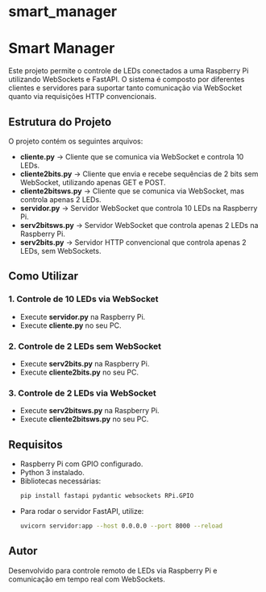 # smart_manager
# Smart Manager

Este projeto permite o controle de LEDs conectados a uma Raspberry Pi utilizando WebSockets e FastAPI. O sistema é composto por diferentes clientes e servidores para suportar tanto comunicação via WebSocket quanto via requisições HTTP convencionais.

## Estrutura do Projeto

O projeto contém os seguintes arquivos:

- **cliente.py** → Cliente que se comunica via WebSocket e controla 10 LEDs.
- **cliente2bits.py** → Cliente que envia e recebe sequências de 2 bits sem WebSocket, utilizando apenas GET e POST.
- **cliente2bitsws.py** → Cliente que se comunica via WebSocket, mas controla apenas 2 LEDs.
- **servidor.py** → Servidor WebSocket que controla 10 LEDs na Raspberry Pi.
- **serv2bitsws.py** → Servidor WebSocket que controla apenas 2 LEDs na Raspberry Pi.
- **serv2bits.py** → Servidor HTTP convencional que controla apenas 2 LEDs, sem WebSockets.

## Como Utilizar

### 1. Controle de 10 LEDs via WebSocket

- Execute **servidor.py** na Raspberry Pi.
- Execute **cliente.py** no seu PC.

### 2. Controle de 2 LEDs sem WebSocket

- Execute **serv2bits.py** na Raspberry Pi.
- Execute **cliente2bits.py** no seu PC.

### 3. Controle de 2 LEDs via WebSocket

- Execute **serv2bitsws.py** na Raspberry Pi.
- Execute **cliente2bitsws.py** no seu PC.

## Requisitos

- Raspberry Pi com GPIO configurado.
- Python 3 instalado.
- Bibliotecas necessárias:
  ```sh
  pip install fastapi pydantic websockets RPi.GPIO
  ```
- Para rodar o servidor FastAPI, utilize:
  ```sh
  uvicorn servidor:app --host 0.0.0.0 --port 8000 --reload
  ```

## Autor
Desenvolvido para controle remoto de LEDs via Raspberry Pi e comunicação em tempo real com WebSockets.

